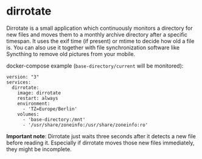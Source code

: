 # dirrotate

Dirrotate is a small application which continuously monitors a directory for new files and moves them to a monthly archive directory after a specific timespan. It uses the exif time (if present) or mtime to decide how old a file is. You can also use it together with file synchronization software like Syncthing to remove old pictures from your mobile.

docker-compose example (`base-directory/current` will be monitored):

```
version: "3"
services:
  dirrotate:
    image: dirrotate
    restart: always
    environment:
      - 'TZ=Europe/Berlin'
    volumes:
      - 'base-directory:/mnt'
      - '/usr/share/zoneinfo:/usr/share/zoneinfo:ro'
```

**Important note**: Dirrotate just waits three seconds after it detects a new file before reading it. Especially if dirrotate moves those new files immediately, they might be incomplete.
